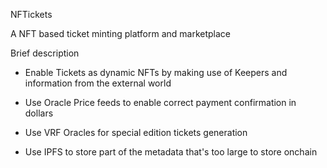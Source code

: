 NFTickets

A NFT based ticket minting platform and marketplace

Brief description

- Enable Tickets as dynamic NFTs by making use of Keepers and information from the external world

- Use Oracle Price feeds to enable correct payment confirmation in dollars

- Use VRF Oracles for special edition tickets generation

- Use IPFS to store part of the metadata that's too large to store onchain 
